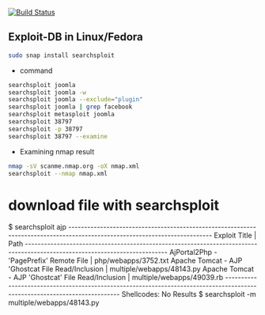 [![Build Status](https://travis-ci.org/joemccann/dillinger.svg?branch=master)](https://travis-ci.org/joemccann/dillinger)


## Exploit-DB in Linux/Fedora
```sh
sudo snap install searchsploit
```

- command
```sh
searchsploit joomla
searchsploit joomla -w
searchsploit joomla --exclude="plugin"
searchsploit joomla | grep facebook
searchsploit metasploit joomla
searchsploit 38797
searchsploit -p 38797
searchsploit 38797 --examine
```

- Examining nmap result
```sh
nmap -sV scanme.nmap.org -oX nmap.xml
searchsploit --nmap nmap.xml
```

# download file with searchsploit
$ searchsploit ajp
    ---------------------------------------------------------------------------------------------------------------------------
    Exploit Title                                                                                    |  Path
    ---------------------------------------------------------------------------------------------------------------------------
    AjPortal2Php - 'PagePrefix' Remote File                                                           | php/webapps/3752.txt
    Apache Tomcat - AJP 'Ghostcat File Read/Inclusion                                                 | multiple/webapps/48143.py
    Apache Tomcat - AJP 'Ghostcat' File Read/Inclusion                                                | multiple/webapps/49039.rb
    ---------------------------------------------------------------------------------------------------------------------------
    Shellcodes: No Results
$ searchsploit -m multiple/webapps/48143.py
